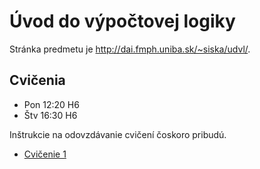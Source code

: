 Úvod do výpočtovej logiky
=========================

Stránka predmetu je http://dai.fmph.uniba.sk/~siska/udvl/.

Cvičenia
--------
* Pon 12:20 H6
* Štv 16:30 H6

Inštrukcie na odovzdávanie cvičení čoskoro pribudú.

* [Cvičenie 1](cv01)
